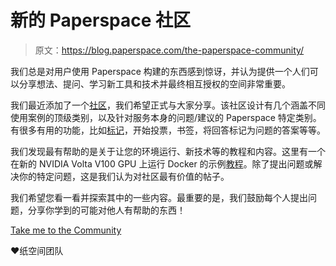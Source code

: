 # 新的 Paperspace 社区

> 原文：<https://blog.paperspace.com/the-paperspace-community/>

我们总是对用户使用 Paperspace 构建的东西感到惊讶，并认为提供一个人们可以分享想法、提问、学习新工具和技术并最终相互授权的空间非常重要。

我们最近添加了一个[社区](https://community.paperspace.com/)，我们希望正式与大家分享。该社区设计有几个涵盖不同使用案例的顶级类别，以及针对服务本身的问题/建议的 Paperspace 特定类别。有很多有用的功能，比如[标记](https://community.paperspace.com/tags)，开始投票，书签，将回答标记为问题的答案等等。

我们发现最有帮助的是关于让您的环境运行、新技术等的教程和内容。这里有一个在新的 NVIDIA Volta V100 GPU 上运行 Docker 的示例[教程](https://community.paperspace.com/t/how-to-run-docker-in-ubuntu-16-04-with-volta-gpu-support/103)。除了提出问题或解决你的特定问题，这是我们认为对社区最有价值的帖子。

我们希望您看一看并探索其中的一些内容。最重要的是，我们鼓励每个人提出问题，分享你学到的可能对他人有帮助的东西！

[Take me to the Community](https://community.paperspace.com)

❤️纸空间团队